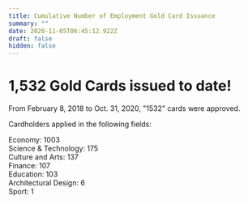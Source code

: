```yaml
---
title: Cumulative Number of Employment Gold Card Issuance
summary: ""
date: 2020-11-05T06:45:12.922Z
draft: false
hidden: false
---
```

# 1,532 Gold Cards issued to date!

From February 8, 2018 to Oct. 31, 2020, "1532" cards were approved.

Cardholders applied in the following fields:

Economy: 1003\
Science & Technology: 175\
Culture and Arts: 137\
Finance: 107\
Education: 103\
Architectural Design: 6\
Sport: 1